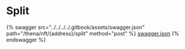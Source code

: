 # Split

{% swagger src="../../../../.gitbook/assets/swagger.json" path="/thena/nft/{address}/split" method="post" %}
[swagger.json](../../../../.gitbook/assets/swagger.json)
{% endswagger %}
